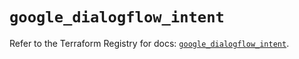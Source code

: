 # `google_dialogflow_intent`

Refer to the Terraform Registry for docs: [`google_dialogflow_intent`](https://registry.terraform.io/providers/hashicorp/google/6.20.0/docs/resources/dialogflow_intent).
